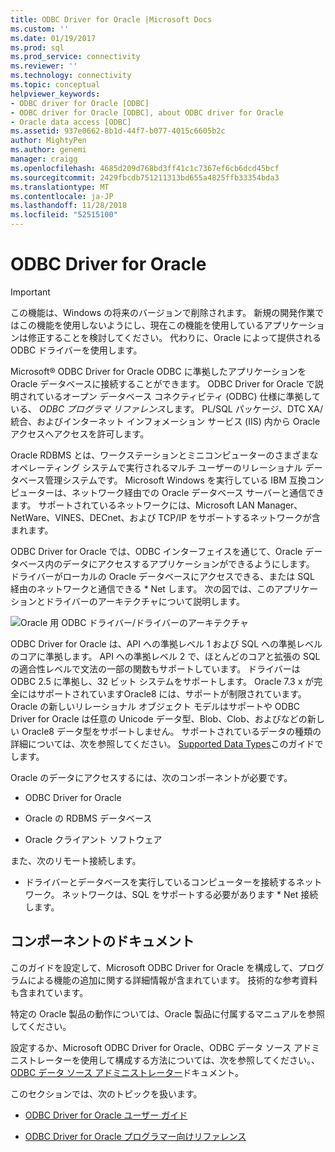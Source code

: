 ```yaml
---
title: ODBC Driver for Oracle |Microsoft Docs
ms.custom: ''
ms.date: 01/19/2017
ms.prod: sql
ms.prod_service: connectivity
ms.reviewer: ''
ms.technology: connectivity
ms.topic: conceptual
helpviewer_keywords:
- ODBC driver for Oracle [ODBC]
- ODBC driver for Oracle [ODBC], about ODBC driver for Oracle
- Oracle data access [ODBC]
ms.assetid: 937e0662-8b1d-44f7-b077-4015c6605b2c
author: MightyPen
ms.author: genemi
manager: craigg
ms.openlocfilehash: 4685d209d768bd3ff41c1c7367ef6cb6dcd45bcf
ms.sourcegitcommit: 2429fbcdb751211313bd655a4825ffb33354bda3
ms.translationtype: MT
ms.contentlocale: ja-JP
ms.lasthandoff: 11/28/2018
ms.locfileid: "52515100"
---
```

# <a name="odbc-driver-for-oracle"></a>ODBC Driver for Oracle
> [!IMPORTANT]  
>  この機能は、Windows の将来のバージョンで削除されます。 新規の開発作業ではこの機能を使用しないようにし、現在この機能を使用しているアプリケーションは修正することを検討してください。 代わりに、Oracle によって提供される ODBC ドライバーを使用します。  
  
 Microsoft® ODBC Driver for Oracle ODBC に準拠したアプリケーションを Oracle データベースに接続することができます。 ODBC Driver for Oracle で説明されているオープン データベース コネクティビティ (ODBC) 仕様に準拠している、 *ODBC プログラマ リファレンス*します。 PL/SQL パッケージ、DTC XA/統合、およびインターネット インフォメーション サービス (IIS) 内から Oracle アクセスへアクセスを許可します。  
  
 Oracle RDBMS とは、ワークステーションとミニコンピューターのさまざまなオペレーティング システムで実行されるマルチ ユーザーのリレーショナル データベース管理システムです。 Microsoft Windows を実行している IBM 互換コンピューターは、ネットワーク経由での Oracle データベース サーバーと通信できます。 サポートされているネットワークには、Microsoft LAN Manager、NetWare、VINES、DECnet、および TCP/IP をサポートするネットワークが含まれます。  
  
 ODBC Driver for Oracle では、ODBC インターフェイスを通じて、Oracle データベース内のデータにアクセスするアプリケーションができるようにします。 ドライバーがローカルの Oracle データベースにアクセスできる、または SQL 経由のネットワークと通信できる * Net します。 次の図では、このアプリケーションとドライバーのアーキテクチャについて説明します。  
  
 ![Oracle 用 ODBC ドライバー&#47;ドライバーのアーキテクチャ](../../odbc/microsoft/media/orcdrvsdkarch.gif "OrcDrvSDKArch")  
  
 ODBC Driver for Oracle は、API への準拠レベル 1 および SQL への準拠レベルのコアに準拠します。 API への準拠レベル 2 で、ほとんどのコアと拡張の SQL の適合性レベルで文法の一部の関数もサポートしています。 ドライバーは ODBC 2.5 に準拠し、32 ビット システムをサポートします。 Oracle 7.3 x が完全にはサポートされていますOracle8 には、サポートが制限されています。 Oracle の新しいリレーショナル オブジェクト モデルはサポートや ODBC Driver for Oracle は任意の Unicode データ型、Blob、Clob、およびなどの新しい Oracle8 データ型をサポートしません。 サポートされているデータの種類の詳細については、次を参照してください。 [Supported Data Types](../../odbc/microsoft/supported-data-types-odbc-driver-for-oracle.md)このガイドでします。  
  
 Oracle のデータにアクセスするには、次のコンポーネントが必要です。  
  
-   ODBC Driver for Oracle  
  
-   Oracle の RDBMS データベース  
  
-   Oracle クライアント ソフトウェア  
  
 また、次のリモート接続します。  
  
-   ドライバーとデータベースを実行しているコンピューターを接続するネットワーク。 ネットワークは、SQL をサポートする必要があります * Net 接続します。  
  
## <a name="component-documentation"></a>コンポーネントのドキュメント  
 このガイドを設定して、Microsoft ODBC Driver for Oracle を構成して、プログラムによる機能の追加に関する詳細情報が含まれています。 技術的な参考資料も含まれています。  
  
 特定の Oracle 製品の動作については、Oracle 製品に付属するマニュアルを参照してください。  
  
 設定するか、Microsoft ODBC Driver for Oracle、ODBC データ ソース アドミニストレーターを使用して構成する方法については、次を参照してください。、 [ODBC データ ソース アドミニストレーター](../../odbc/admin/odbc-data-source-administrator.md)ドキュメント。  
  
 このセクションでは、次のトピックを扱います。  
  
-   [ODBC Driver for Oracle ユーザー ガイド](../../odbc/microsoft/odbc-driver-for-oracle-user-s-guide.md)  
  
-   [ODBC Driver for Oracle プログラマー向けリファレンス](../../odbc/microsoft/odbc-driver-for-oracle-programmer-s-reference.md)
